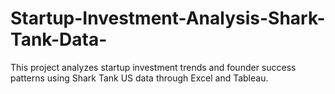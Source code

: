 # Startup-Investment-Analysis-Shark-Tank-Data-
This project analyzes startup investment trends and founder success patterns using Shark Tank US data through Excel and Tableau.
